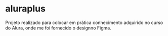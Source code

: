 # aluraplus
Projeto realizado para colocar em prática conhecimento adquirido no curso do Alura, onde me foi fornecido o designno Figma.
